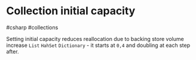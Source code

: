 # Collection initial capacity
#csharp #collections

Setting initial capacity reduces reallocation due to backing store volume increase `List` `HahSet` `Dictionary` - it starts at `0,4` and doubling at each step after.
